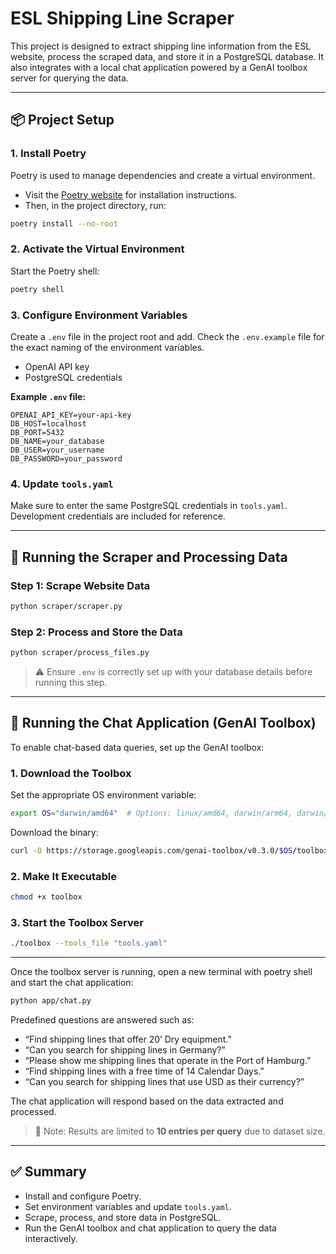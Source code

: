 # ESL Shipping Line Scraper

This project is designed to extract shipping line information from the ESL website, process the scraped data, and store it in a PostgreSQL database. It also integrates with a local chat application powered by a GenAI toolbox server for querying the data.

---

## 📦 Project Setup

### 1. Install Poetry

Poetry is used to manage dependencies and create a virtual environment.

- Visit the [Poetry website](https://python-poetry.org/docs/) for installation instructions.
- Then, in the project directory, run:

```bash
poetry install --no-root
```

### 2. Activate the Virtual Environment

Start the Poetry shell:

```bash
poetry shell
```

### 3. Configure Environment Variables

Create a `.env` file in the project root and add. Check the `.env.example` file for the exact naming of the environment variables.

- OpenAI API key
- PostgreSQL credentials

**Example `.env` file:**

```env
OPENAI_API_KEY=your-api-key
DB_HOST=localhost
DB_PORT=5432
DB_NAME=your_database
DB_USER=your_username
DB_PASSWORD=your_password
```

### 4. Update `tools.yaml`

Make sure to enter the same PostgreSQL credentials in `tools.yaml`. Development credentials are included for reference.

---

## 🚀 Running the Scraper and Processing Data

### Step 1: Scrape Website Data

```bash
python scraper/scraper.py
```

### Step 2: Process and Store the Data

```bash
python scraper/process_files.py
```

> ⚠️ Ensure `.env` is correctly set up with your database details before running this step.

---

## 🧠 Running the Chat Application (GenAI Toolbox)

To enable chat-based data queries, set up the GenAI toolbox:

### 1. Download the Toolbox

Set the appropriate OS environment variable:

```bash
export OS="darwin/amd64"  # Options: linux/amd64, darwin/arm64, darwin/amd64, windows/amd64
```

Download the binary:

```bash
curl -O https://storage.googleapis.com/genai-toolbox/v0.3.0/$OS/toolbox
```

### 2. Make It Executable

```bash
chmod +x toolbox
```

### 3. Start the Toolbox Server

```bash
./toolbox --tools_file "tools.yaml"
```

---

Once the toolbox server is running, open a new terminal with poetry shell and start the chat application:

```bash
python app/chat.py
```

Predefined questions are answered such as:

- “Find shipping lines that offer 20’ Dry equipment.”
- “Can you search for shipping lines in Germany?”
- “Please show me shipping lines that operate in the Port of Hamburg.”
- “Find shipping lines with a free time of 14 Calendar Days.”
- “Can you search for shipping lines that use USD as their currency?”

The chat application will respond based on the data extracted and processed.

> 🔎 Note: Results are limited to **10 entries per query** due to dataset size.

---

## ✅ Summary

- Install and configure Poetry.
- Set environment variables and update `tools.yaml`.
- Scrape, process, and store data in PostgreSQL.
- Run the GenAI toolbox and chat application to query the data interactively.
